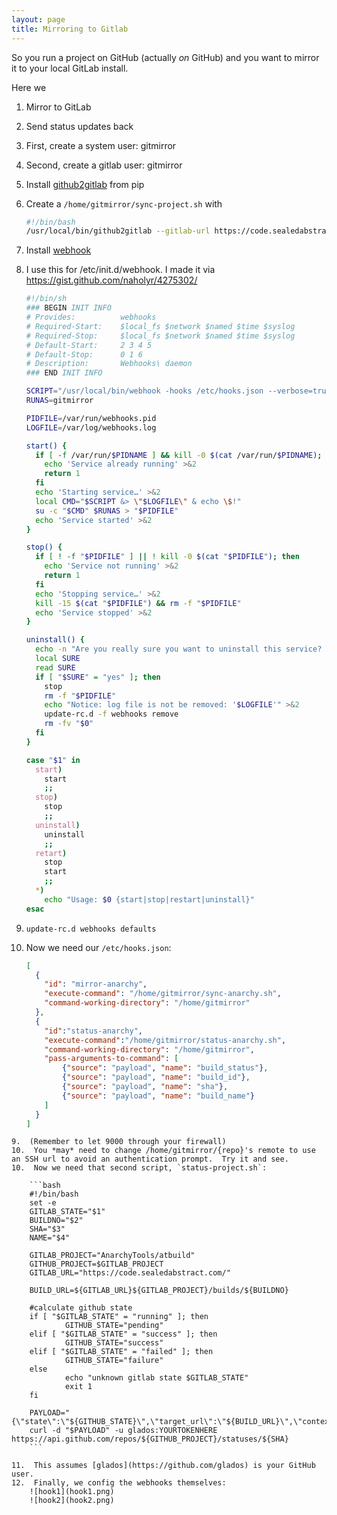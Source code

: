 ```yaml
---
layout: page
title: Mirroring to Gitlab
---
```


So you run a project on GitHub (actually *on* GitHub) and you want to mirror it to your local GitLab install.

Here we

1.  Mirror to GitLab
2.  Send status updates back

1.  First, create a system user: gitmirror
2.  Second, create a gitlab user: gitmirror
3.  Install [github2gitlab](https://pypi.python.org/pypi/github2gitlab) from pip
4.  Create a `/home/gitmirror/sync-project.sh` with
    
    ```bash
    #!/bin/bash
    /usr/local/bin/github2gitlab --gitlab-url https://code.sealedabstract.com --gitlab-token 'YOURTOKEN' --github-repo AnarchyTools/atbuild --gitlab-repo AnarchyTools/atbuild
    ```
5.  Install [webhook](https://github.com/adnanh/webhook)
6.  I use this for /etc/init.d/webhook.  I made it via https://gist.github.com/naholyr/4275302/
    
    ```bash
    #!/bin/sh
    ### BEGIN INIT INFO
    # Provides:          webhooks
    # Required-Start:    $local_fs $network $named $time $syslog
    # Required-Stop:     $local_fs $network $named $time $syslog
    # Default-Start:     2 3 4 5
    # Default-Stop:      0 1 6
    # Description:       Webhooks\ daemon
    ### END INIT INFO

    SCRIPT="/usr/local/bin/webhook -hooks /etc/hooks.json --verbose=true"
    RUNAS=gitmirror

    PIDFILE=/var/run/webhooks.pid
    LOGFILE=/var/log/webhooks.log

    start() {
      if [ -f /var/run/$PIDNAME ] && kill -0 $(cat /var/run/$PIDNAME); then
        echo 'Service already running' >&2
        return 1
      fi
      echo 'Starting service…' >&2
      local CMD="$SCRIPT &> \"$LOGFILE\" & echo \$!"
      su -c "$CMD" $RUNAS > "$PIDFILE"
      echo 'Service started' >&2
    }

    stop() {
      if [ ! -f "$PIDFILE" ] || ! kill -0 $(cat "$PIDFILE"); then
        echo 'Service not running' >&2
        return 1
      fi
      echo 'Stopping service…' >&2
      kill -15 $(cat "$PIDFILE") && rm -f "$PIDFILE"
      echo 'Service stopped' >&2
    }

    uninstall() {
      echo -n "Are you really sure you want to uninstall this service? That cannot be undone. [yes|No] "
      local SURE
      read SURE
      if [ "$SURE" = "yes" ]; then
        stop
        rm -f "$PIDFILE"
        echo "Notice: log file is not be removed: '$LOGFILE'" >&2
        update-rc.d -f webhooks remove
        rm -fv "$0"
      fi
    }

    case "$1" in
      start)
        start
        ;;
      stop)
        stop
        ;;
      uninstall)
        uninstall
        ;;
      retart)
        stop
        start
        ;;
      *)
        echo "Usage: $0 {start|stop|restart|uninstall}"
    esac
    ```
7.  `update-rc.d webhooks defaults`
8.  Now we need our `/etc/hooks.json`:
    
    ```json
    [
      {
        "id": "mirror-anarchy",
        "execute-command": "/home/gitmirror/sync-anarchy.sh",
        "command-working-directory": "/home/gitmirror"
      },
      {
        "id":"status-anarchy",
        "execute-command":"/home/gitmirror/status-anarchy.sh",
        "command-working-directory": "/home/gitmirror",
        "pass-arguments-to-command": [
            {"source": "payload", "name": "build_status"},
            {"source": "payload", "name": "build_id"},
            {"source": "payload", "name": "sha"},
            {"source": "payload", "name": "build_name"}
        ]
      }
    ]
```
9.  (Remember to let 9000 through your firewall)
10.  You *may* need to change /home/gitmirror/{repo}'s remote to use an SSH url to avoid an authentication prompt.  Try it and see.
10.  Now we need that second script, `status-project.sh`:

    ```bash
    #!/bin/bash
    set -e
    GITLAB_STATE="$1"
    BUILDNO="$2"
    SHA="$3"
    NAME="$4"

    GITLAB_PROJECT="AnarchyTools/atbuild"
    GITHUB_PROJECT=$GITLAB_PROJECT
    GITLAB_URL="https://code.sealedabstract.com/"

    BUILD_URL=${GITLAB_URL}${GITLAB_PROJECT}/builds/${BUILDNO}

    #calculate github state
    if [ "$GITLAB_STATE" = "running" ]; then
            GITHUB_STATE="pending"
    elif [ "$GITLAB_STATE" = "success" ]; then
            GITHUB_STATE="success"
    elif [ "$GITLAB_STATE" = "failed" ]; then
            GITHUB_STATE="failure"
    else
            echo "unknown gitlab state $GITLAB_STATE"
            exit 1
    fi

    PAYLOAD="{\"state\":\"${GITHUB_STATE}\",\"target_url\":\"${BUILD_URL}\",\"context\":\"$NAME\"}"
    curl -d "$PAYLOAD" -u glados:YOURTOKENHERE https://api.github.com/repos/${GITHUB_PROJECT}/statuses/${SHA}
    ```
    
11.  This assumes [glados](https://github.com/glados) is your GitHub user.
12.  Finally, we config the webhooks themselves:
    ![hook1](hook1.png)
    ![hook2](hook2.png)

